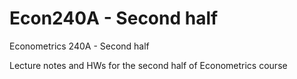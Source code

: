 # Econ240A - Second half
Econometrics 240A - Second half

Lecture notes and HWs for the second half of Econometrics course
